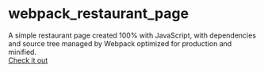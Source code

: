 # webpack_restaurant_page
A simple restaurant page created 100% with JavaScript, with dependencies and source tree managed by Webpack optimized for production and minified. <br>
<a href="https://tahajumaah.github.io/webpack_restaurant_page/">Check it out</a>

